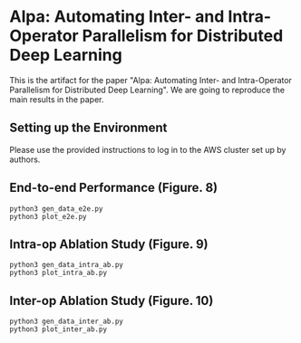 # Alpa: Automating Inter- and Intra-Operator Parallelism for Distributed Deep Learning
This is the artifact for the paper "Alpa: Automating Inter- and Intra-Operator Parallelism for Distributed Deep Learning".
We are going to reproduce the main results in the paper.

## Setting up the Environment
Please use the provided instructions to log in to the AWS cluster set up by authors.

## End-to-end Performance (Figure. 8)

```
python3 gen_data_e2e.py
python3 plot_e2e.py
```

## Intra-op Ablation Study (Figure. 9)

```
python3 gen_data_intra_ab.py
python3 plot_intra_ab.py
```

## Inter-op Ablation Study (Figure. 10)

```
python3 gen_data_inter_ab.py
python3 plot_inter_ab.py
```
